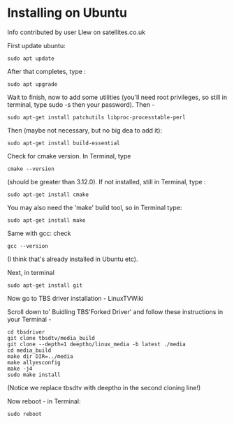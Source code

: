 

# Installing on Ubuntu
Info contributed by user Llew on satellites.co.uk


First update ubuntu:

```sudo apt update```

After that completes, type :

```sudo apt upgrade```

Wait to finish, now to add some utilities (you'll need root privileges,
so still in terminal, type sudo -s then your password). Then -

```sudo apt-get install patchutils libproc-processtable-perl```

Then (maybe not necessary, but no big dea to add it):

```sudo apt-get install build-essential```


Check for cmake version. In Terminal, type

```cmake --version```

(should be greater than 3.12.0). If not installed, still in Terminal, type :

```sudo apt-get install cmake```

You may also need the 'make' build tool, so in Terminal type:

```sudo apt-get install make```

Same with gcc: check

```gcc --version```

(I think that's already installed in Ubuntu etc).

Next, in terminal

```sudo apt-get install git```

Now go to TBS driver installation - LinuxTVWiki


Scroll down to' Buidling TBS'Forked Driver' and follow these instructions in your Terminal -

```mkdir tbsdriver
cd tbsdriver
git clone tbsdtv/media_build
git clone --depth=1 deeptho/linux_media -b latest ./media
cd media_build
make dir DIR=../media
make allyesconfig
make -j4
sudo make install
```

(Notice we replace tbsdtv with deeptho in the second cloning line!)

Now reboot - in Terminal:

```sudo reboot```
